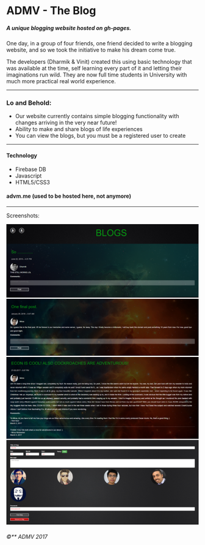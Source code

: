 # ADMV - The Blog

##### A unique blogging website hosted on gh-pages.

One day, in a group of four friends, one friend decided to write a blogging website, and so we took the initiative to make his dream come true. 



The developers (Dharmik & Vinit) created this using basic technology that was available at the time, self learning every part of it and letting their imaginations run wild. They are now full time students in University with much more practical real world experience.

----------------------

### Lo and Behold:

- Our website currently contains simple blogging functionality with changes arriving in the very near future!
- Ability to make and share blogs of life experiences
- You can view the blogs, but you must be a registered user to create

---

#### Technology

- Firebase DB
- Javascript
- HTML5/CSS3


#### advm.me (used to be hosted here, not anymore)

-----------------

Screenshots: 

<img src="screens/one.PNG">

<img src="screens/two.PNG">

<img src="screens/three.PNG">

<img src="screens/four.PNG">

###### ©** ADMV 2017





